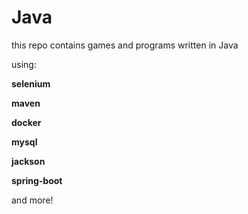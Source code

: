 # Java

this repo contains games and programs written in Java

using:

**selenium**

**maven**

**docker**

**mysql**

**jackson**

**spring-boot**

and more!
